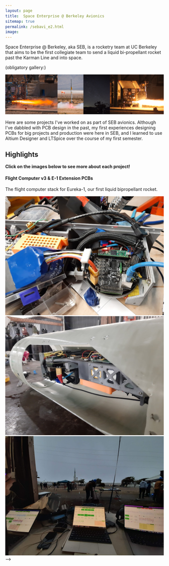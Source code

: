 ```yaml
---
layout: page
title:  Space Enterprise @ Berkeley Avionics
sitemap: true
permalink: /sebavi_e2.html
image: 
---
```


Space Enterprise @ Berkeley, aka SEB, is a rocketry team at UC Berkeley that aims to be the first collegiate team to send a liquid bi-propellant rocket past the Karman Line and into space. 


(obligatory gallery:)

<img src="/images/posts/seb/gallery1.png">


Here are some projects I've worked on as part of SEB avionics. Although I've 
dabbled with PCB design in the past, my first experiences designing PCBs for big projects and production were here in SEB, and I learned to use Altium Designer and LTSpice over the course of my first semester. 

## Highlights

**Click on the images below to see more about each project!**

#### Flight Computer v3 & E-1 Extension PCBs

The flight computer stack for Eureka-1, our first liquid bipropellant rocket. 

<a href="https://ctychen.github.io/e1fc.html">
  <img src="/images/posts/seb/e1av/stack.jpg" alt="E-1 Board">
</a>

<img src="/images/posts/seb/e1av/ab2.jpg" alt="E-1 Board">

<img src="/images/posts/seb/e1av/e11.jpg" alt="E-1 Board">

<!-- #### LAD-5  --> -->

<!-- Avionics and integration for Low Altitude Demonstrator vehicle.

<a href="https://ctychen.github.io/lad5.html">
  <img src="/images/posts/seb/lad/lad5_1.png" alt="LAD5">
</a> -->

<!-- #### DAQ V2

Part of our ground station, this board handles reading sensors that aren't onboard the rocket. 

<a href="https://ctychen.github.io/daqv2.html">
  <img src="/images/posts/seb/daq2/pcb1.png" alt="DAQ Board V2">
</a> -->

<!-- #### Load Cell Amplifier

First thing I ever made with Altium Designer, let's just say that there was a lot of room for improvement.

<a href="https://ctychen.github.io/lcamp.html">
  <img src="/images/posts/seb/lcamp/pcb.png" alt="Load Cell Amplifier">
</a> -->




